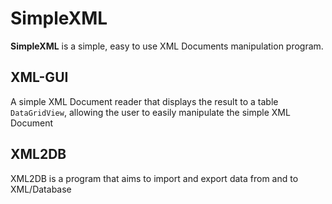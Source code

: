 # SimpleXML
**SimpleXML**  is a simple, easy to use XML Documents manipulation program.

## XML-GUI
A simple XML Document reader that displays the result to a table `DataGridView`, allowing the user to easily manipulate the simple XML Document

## XML2DB
XML2DB is a program that aims to import and export data from and to XML/Database 
